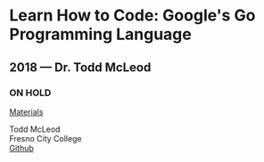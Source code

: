 # Learn How to Code: Google's Go Programming Language
## 2018 — Dr. Todd McLeod

### ON HOLD
  
[Materials](https://www.udemy.com/course/learn-how-to-code/)  

Todd McLeod  
Fresno City College  
[Github](https://github.com/GoesToEleven/)
